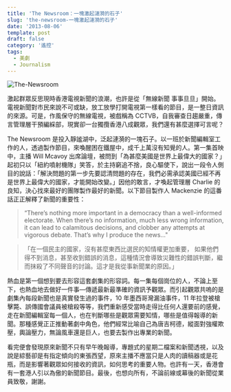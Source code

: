```yaml
---
title: 'The Newsroom：一塊激起漣漪的石子'
slug: 'the-newsroom-一塊激起漣漪的石子'
date: '2013-08-06'
template: post
draft: false
category: '遙控'
tags:
  - 美劇
  - Journalism
---
```


![The-Newsroom](/media/the-newsroom.jpg)

激起群眾反思現時香港電視新聞的浪潮，也許是從「無線新聞 事事旦旦」開始。電視新聞對市民來說不可或缺，放工放學打開電視第一樣看的節目，是一整日資訊的來源。可是，作風保守的無線電視，被戲稱為 CCTVB，自我審查日趨嚴重，傳言管理層干預編綵部，現實卻一台獨攬香港八成觀眾，我們還有甚麼選擇可言呢？

The Newsroom 是投入靜謐湖中，泛起漣漪的一塊石子。以一班於新聞編輯室工作的人，透過製作節目，來喚醒困在鐵屋中，成千上萬沒有知覺的人。第一集首映中，主播 Will Mcavoy 出席論壇，被問到「為甚麼美國是世界上最偉大的國家？」起初只以「紐約噴射機隊」笑答，於主持窮追不捨，良心驅使下，說出一段令人側目的說話：「解決問題的第一步先要認清問題的存在，我們必需承認美國已經不再是世界上最偉大的國家，才能開始改變。」因他的敢言，才喚起管理層 Charlie 的良知，決心找來最好的團隊製作最好的新聞。以下節目製作人 Mackenzie 的這番話正正解釋了新聞的重要性：

> “There’s nothing more important in a democracy than a well-informed electorate. When there’s no information, much less wrong information, it can lead to calamitous decisions, and clobber any attempts at vigorous debate. That’s why I produce the news…"

> 「在一個民主的國家，沒有甚麼東西比選民的知情權更加重要， 如果他們得不到消息，甚至收到錯誤的消息，這種情況會導致災難性的錯誤判斷，繼而抹殺了不同聲音的討論。這才是我從事新聞業的原因。」

熱血是第一個想到要去形容這套劇集的形容詞。每一集每個崗位的人，不論上至下，也熱血地去做好一件事—傳遞最新最準確的資訊予觀眾。而引起觀眾共嗚的是劇集內每段新聞也是真實發生過的事件，10 年墨西哥灣漏油事件，11 年拉登被槍擊斃、誤傳國會議員被槍殺等等，我們重新感受當時走得比任何人還要前的感覺，走在新聞編輯室每一個人，也在判斷哪些是觀眾需要知情，哪些是值得報導的新聞。那種感覺正正推動著劇中角色，他們經常比喻自己為唐吉柯德，縱面對強權欺壓，輿論壓力，無論風車還是巨人，也要去製作出專業的新聞。

看完便會發現原來新聞不只有早午晚報導，專題式的星期二檔案和新聞透視，以及說是綜藝卻是有指定傾向的東張西望，原來主播不應當只是人肉的讀稿器或是花瓶，而是影響著觀眾如何接收的資訊，如何思考的重要人物。也許有一天，香港會有一套港人引以為傲的新聞節目。最後，也想向所有，不論前線或幕後的新聞從業員致敬，謝謝。
